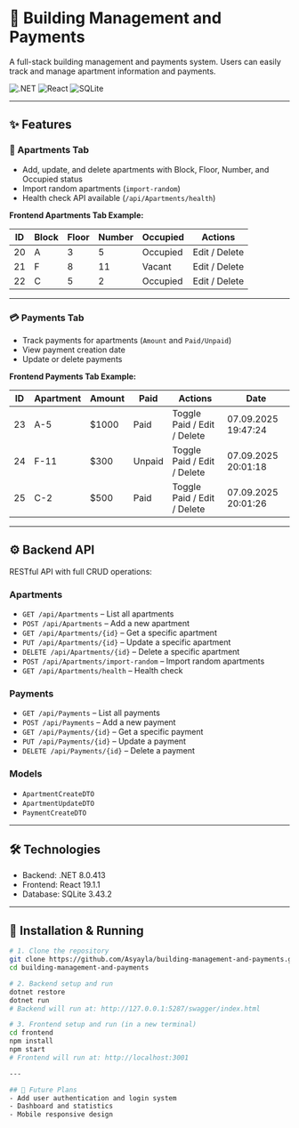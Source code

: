 # 🏢 Building Management and Payments

A full-stack building management and payments system. Users can easily track and manage apartment information and payments.

![.NET](https://img.shields.io/badge/.NET-8.0.413-blue)
![React](https://img.shields.io/badge/React-19.1.1-blue)
![SQLite](https://img.shields.io/badge/SQLite-3.43.2-orange)

---

## ✨ Features

### 🏢 Apartments Tab
- Add, update, and delete apartments with Block, Floor, Number, and Occupied status  
- Import random apartments (`import-random`)  
- Health check API available (`/api/Apartments/health`)  

**Frontend Apartments Tab Example:**

| ID  | Block | Floor | Number | Occupied | Actions      |
|-----|-------|-------|--------|----------|-------------|
| 20  | A     | 3     | 5      | Occupied | Edit / Delete |
| 21  | F     | 8     | 11     | Vacant   | Edit / Delete |
| 22  | C     | 5     | 2      | Occupied | Edit / Delete |

---

### 💳 Payments Tab
- Track payments for apartments (`Amount` and `Paid/Unpaid`)  
- View payment creation date  
- Update or delete payments  

**Frontend Payments Tab Example:**

| ID  | Apartment  | Amount | Paid   | Actions                 | Date                  |
|-----|-----------|--------|--------|------------------------|---------------------|
| 23  | A-5       | $1000  | Paid   | Toggle Paid / Edit / Delete | 07.09.2025 19:47:24 |
| 24  | F-11      | $300   | Unpaid | Toggle Paid / Edit / Delete | 07.09.2025 20:01:18 |
| 25  | C-2       | $500   | Paid   | Toggle Paid / Edit / Delete | 07.09.2025 20:01:26 |

---

## ⚙️ Backend API

RESTful API with full CRUD operations:

### Apartments
- `GET /api/Apartments` – List all apartments  
- `POST /api/Apartments` – Add a new apartment  
- `GET /api/Apartments/{id}` – Get a specific apartment  
- `PUT /api/Apartments/{id}` – Update a specific apartment  
- `DELETE /api/Apartments/{id}` – Delete a specific apartment  
- `POST /api/Apartments/import-random` – Import random apartments  
- `GET /api/Apartments/health` – Health check  

### Payments
- `GET /api/Payments` – List all payments  
- `POST /api/Payments` – Add a new payment  
- `GET /api/Payments/{id}` – Get a specific payment  
- `PUT /api/Payments/{id}` – Update a payment  
- `DELETE /api/Payments/{id}` – Delete a payment  

### Models
- `ApartmentCreateDTO`  
- `ApartmentUpdateDTO`  
- `PaymentCreateDTO`  

---

## 🛠 Technologies

- Backend: .NET 8.0.413  
- Frontend: React 19.1.1  
- Database: SQLite 3.43.2 

---

## 🚀 Installation & Running

```bash
# 1. Clone the repository
git clone https://github.com/Asyayla/building-management-and-payments.git
cd building-management-and-payments

# 2. Backend setup and run
dotnet restore
dotnet run
# Backend will run at: http://127.0.0.1:5287/swagger/index.html

# 3. Frontend setup and run (in a new terminal)
cd frontend
npm install
npm start
# Frontend will run at: http://localhost:3001

---

## 🔮 Future Plans
- Add user authentication and login system  
- Dashboard and statistics  
- Mobile responsive design
